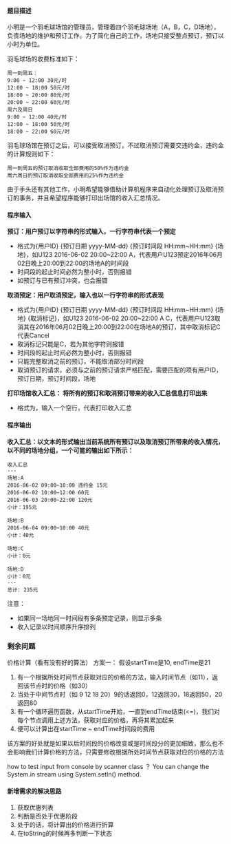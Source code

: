 #### 题目描述
小明是一个羽毛球场馆的管理员，管理着四个羽毛球场地（A，B，C，D场地），负责场地的维护和预订工作。为了简化自己的工作，场地只接受整点预订，预订以小时为单位。

羽毛球场的收费标准如下：

```
周一到周五：
9:00 ~ 12:00 30元/时
12:00 ~ 18:00 50元/时
18:00 ~ 20:00 80元/时
20:00 ~ 22:00 60元/时
周六及周日
9:00 ~ 12:00 40元/时
12:00 ~ 18:00 50元/时
18:00 ~ 22:00 60元/时
```

羽毛球场馆在预订之后，可以接受取消预订，不过取消预订需要交违约金，违约金的计算规则如下：

```
周一到周五的预订取消收取全部费用的50%作为违约金
周六周日的预订取消收取全部费用的25%作为违约金
```

由于手头还有其他工作，小明希望能够借助计算机程序来自动化处理预订及取消预订的事务，并且希望程序能够打印出场馆的收入汇总情况。

#### 程序输入
**预订：用户预订以字符串的形式输入，一行字符串代表一个预定**
* 格式为{用户ID} {预订日期 yyyy-MM-dd} {预订时间段 HH:mm~HH:mm} {场地}，如U123 2016-06-02 20:00~22:00 A，代表用户U123预定2016年06月02日晚上20:00到22:00的场地A的时间段
* 时间段的起止时间必然为整小时，否则报错
* 如预订与已有预订冲突，也会报错

**取消预定：用户取消预定，输入也以一行字符串的形式表现**
* 格式为{用户ID} {预订日期 yyyy-MM-dd} {预订时间段 HH:mm~HH:mm} {场地} {取消标记}，如U123 2016-06-02 20:00~22:00 A C，代表用户U123取消其在2016年06月02日晚上20:00到22:00在场地A的预订，其中取消标记C代表Cancel
* 取消标记只能是C，若为其他字符则报错
* 时间段的起止时间必然为整小时，否则报错
* 只能完整取消之前的预订，不能取消部分时间段
* 取消预订的请求，必须与之前的预订请求严格匹配，需要匹配的项有用户ID，预订日期，预订时间段，场地

**打印场馆收入汇总： 将所有的预订和取消预订带来的收入汇总信息打印出来**
* 格式为，输入一个空行，代表打印收入汇总

#### 程序输出
**收入汇总：以文本的形式输出当前系统所有预订以及取消预订所带来的收入情况，以不同的场地分组，一个可能的输出如下所示：**
```
收入汇总
---
场地:A
2016-06-02 09:00~10:00 违约金 15元
2016-06-02 10:00~12:00 60元
2016-06-03 20:00~22:00 120元
小计：195元
 
场地:B
2016-06-04 09:00~10:00 40元
小计：40元
 
场地:C
小计：0元
 
场地:D
小计：0元
---
总计: 235元
```
注意：
* 如果同一场地同一时间段有多条预定记录，则显示多条
* 收入记录以时间顺序升序排列



### 剩余问题

价格计算（看有没有好的算法）
方案一：
假设startTime是10, endTime是21
1. 有一个根据所处时间节点获取对应的价格的方法，输入时间节点（如11），返回该节点时的价格（如30）
2. 当处于中间节点时（如 9 12 18 20）9的话返回0，12返回30，18返回50，20返回80
3. 有一个循环遍历函数，从startTime开始，一直到endTime结束(<=)，我们对每个节点调用上述方法，获取对应的价格，再将其累加起来
4. 便可以计算出在startTime ~ endTime时间段的费用

该方案的好处就是如果以后时间段的价格改变或是时间段分的更加细致，那么也不会影响我们计算价格的方法，只需要修改根据所处时间节点获取对应的价格的方法

how to test input from console by scanner class ？
You can change the System.in stream using System.setIn() method.

#### 新增需求的解决思路
1. 获取优惠列表
2. 判断是否处于优惠阶段
3. 处于的话，将计算出的价格进行折算
4. 在toString的时候再多判断一下状态
